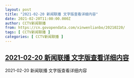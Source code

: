 ```yaml
---
layout: post
title: "2021-02-20 新闻联播 文字版查看详细内容"
date: 2021-02-20T11:00:00.000Z
author: CCTV新闻联播
from: https://cn.govopendata.com/xinwenlianbo/20210220/
tags: [ CCTV新闻联播 ]
categories: [ CCTV新闻联播 ]
---
```

<!--1613818800000-->
[2021-02-20 新闻联播 文字版查看详细内容](https://cn.govopendata.com/xinwenlianbo/20210220/)
------

<div>
2021-02-20 新闻联播 文字版查看详细内容
</div>
